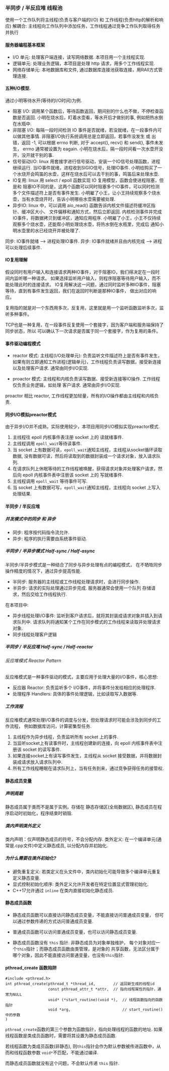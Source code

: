 ### 半同步 / 半反应堆 线程池

使用一个工作队列将主线程(负责与客户端的I/O) 和 工作线程(负责http的解析和响应)
解耦合: 主线程向工作队列中添加任务，工作线程通过竞争工作队列取得任务并执行

#### 服务器编程基本框架

* I/O 单元: 处理客户端连接，读写网络数据. 本项目用一个主线程实现.
* 逻辑单元: 处理业务逻辑，本项目是处理 http 请求，用多个工作线程实现.
* 网络存储单元: 本地数据库和文件, 通过数据库连接池获取连接，用RAII方式管理连接.

#### 五种I/O模型.

通过小明等待水开(等待的I/O时间)为例.

* 阻塞 I/O: 调用某个函数后，等待函数返回，期间别的什么也不做，不停检查函数是否返回.
  小明在烧水后，盯着水壶看，等水开后才做别的事, 例如把热水倒在水瓶中.
* 非阻塞 I/O: 每隔一段时间检测 IO 事件是否就绪，若没就绪，在一段事件内可以做其他事情.
  非阻塞I/O执行系统调用总是立即返回，若事件没发生 或 出错，返回 -1, 可以根据 errno 判断,
  对于 accept(), recv() 和 send(), 事件未发生， errno 通常被设置为 eagain.
  小明在烧水后，隔一段时间看一次水壶开没开，没开就干别的事. 
* 信号驱动I/O: linux 用套接字进行信号驱动，安装一个IO信号处理函数，进程继续运行. 
  当IO事件就绪，进程收到SIGIO信号，处理IO事件.
  小明给购买了一个水烧开会鸣笛的水壶，这样在烧水后可以去干别的事，鸣笛后来处理水壶.
* IO复用: linux 用 select / epoll 函数实现 IO 复用模型，函数会使进程阻塞，但是和
  阻塞IO不同的是，这两个函数可以同时阻塞多个IO事件，可以同时检测多个文件描述符上是否有事件发生.
  小明雇了小王，让小王持续观察多个烧水壶，当有水壶烧开时，告诉小明哪些水壶需要被处理.
* 异步IO: linux 中，可以调用 aio_read() 函数告诉内核文件描述符缓冲区指针、缓冲区大小、
  文件偏移和通知方式，然后立即返回. 内核检测事件并完成IO事件，将数据拷贝到缓冲区，通知应用程序.
  小明雇了小王，小王不仅持续观察多个烧水壶，还能帮小明处理烧水壶，将热水倒在水瓶里，完成后
  通知小明水壶里的水已经烧开并被处理了.

同步: IO事件就绪 --> 进程处理IO事件.
异步: IO事件就绪并且由内核完成 --> 进程可以处理后续事件.

#### IO复用理解

假设同时有用户输入和连接请求两种IO事件，对于阻塞IO，我们得决定在一段时间内监听哪一种请求。
如果选择监听用户输入，则程序阻塞等待用户输入，而不能处理此时的连接请求。
IO复用解决这一问题，通过同时监听多种IO事件，阻塞等待，直到有事件发生返回，我们在返回时判断是那种IO事件，
做出对应的响应。

复用指的就是对一个东西用多次，反复用，这里就是用一个监听函数监听多次，监听多种事件。

TCP也是一种复用，在一段事件反复使用一个套接字，因为客户端和服务端保持了同步状态，所以
可以确认下一次请求是否属于同一个套接字，作为复用的条件。

#### 事件驱动编程模式

* reactor 模式: 主线程(I/O处理单元): 负责监听文件描述符上是否有事件发生，
如果有则立即通知工作进程(逻辑单元)，工作线程负责读写数据，接受新连接以及处理客户请求.
通常由同步I/O实现.

* proactor 模式: 主线程和内核负责读写数据、接受新连接等IO操作. 工作线程仅负责业务逻辑，如处理
  客户请求. 通常由异步I/O实现.

proactor 相比 reactor, 工作线程更加轻量，所有的I/O操作都由主线程和内核负责.

#### 同步I/O模拟preactor模式

由于异步I/O并不成熟，实际使用较少，本项目用同步I/O模拟实现preactor模式.

1. 主线程往 epoll 内核事件表注册 socket 上的 读就绪事件.
2. 主线程调用 `epoll_wait`等待读事件.
3. 当 socket 上有数据可读，`epoll_wait`通知主线程，主线程从socket循环读取数据,
没有数据可读，然后将读取到的数据封装成一个请求对象，放入请求队列.
4. 在请求队列上休眠等待的工作线程被唤醒，获得请求对象并处理客户请求，然后向
epoll 内核事件表中注册该 socket 上的 写就绪事件.
5. 主线程调用 `epoll_wait` 等待事件可写.
6. 当 socket 上有数据可写，`epoll_wait`通知主线程，主线程向 socket 上写入处理结果.

#### 半同步 / 半反应堆

##### 并发模式中的同步 和 异步

* 同步: 程序按代码指令流允许.
* 异步: 程序的执行需要由系统事件驱动.

##### 半同步 / 半异步模式 Half-sync / Half-async 

半同步/半异步模式是一种结合了同步与异步处理有点的编程模式，
在不牺牲同步操作精度的情况下，通过异步提高性能. 

* 半同步: 服务器的主线程或工作线程处理请求时，会进行同步操作.
* 半异步: 请求的实际处理通过异步完成. 服务器通常会使用一个队列
存储请求，然后交给工作线程执行.

在本项目中:

* 异步线程处理I/O事件: 监听到客户请求后，就将其封装成请求对象并插入到请求队列中.
  请求队列将通知某个工作在同步模式的工作线程来读取并处理请求对象.
* 同步线程处理客户逻辑

##### 半同步 / 半反应堆 Half-sync / Half-reactor 

###### 反应堆模式 Reactor Pattern

反应堆模式是一种事件驱动的模式，主要应用于处理大量的I/O事件，核心思想:
* 反应器 Reactor: 负责监听多个 I/O事件，并将事件分发给相应的处理程序.
* 处理程序 Handlers: 具体的事件处理逻辑，比如读取写入数据等.
  
##### 工作流程

反应堆模式通常处理I/O事件的调度与分发，但处理请求时可能会涉及到同步的工作流程，
例如数据库访问，计算密集型任务.

1. 主线程作为异步线程，负责监听所有 socket 上的事件.
2. 当监听socket上有读事件时，主线程创建新的连接，向 epoll 内核事件表中注册该 socket 的读写事件.
3. 如果连接socket上有读写事件发生，主线程从 socket 接受数据，并将数据封装成请求放入请求队列中.
4. 所有工作线程睡眠在请求队列上，当有任务到来，通过竞争获得任务的接管权.

#### 静态成员变量

##### 声明周期

静态成员属于类而不是属于实例，存储在 静态存储区(全局数据区),
静态成员在程序启动时初始化，程序结束时销毁.

##### 类内声明类外定义

类内声明：仅声明静态成员的符号，不会分配内存.
类外定义: 在一个编译单元(通常是.cpp文件)中定义静态成员, 以分配内存并初始化.

##### 为什么需要在类外初始化?

* 避免重复定义: 若类定义在头文件中，类内初始化可能导致多个编译单元重复定义静态变量.
* 显式控制初始化顺序: 类外定义允许开发者在特定位置显式管理初始化.
* C++17允许通过 `inline` 在类内直接初始化静态成员.

#### 静态成员函数

* 静态成员函数可以直接访问静态成员变量，不能直接访问普通成员变量，
但可以通过参数传递的方式访问普通成员变量.

* 普通成员函数可以访问普通成员变量，也可以访问静态成员变量.

* 静态成员函数没有 `this` 指针. 非静态成员为对象单独维护，
每个对象对应一个`this`指针；而静态成员函数由类管理，是对象的
共享函数，无法区分属于哪个对象，因此不能直接访问普通变量，也没有`this`指针.

#### pthread_create 函数陷阱

```
#include <pthread.h>
int pthread_create(pthread_t *thread_id,        // 返回新生成的线程id
                   const pthread_attr_t *attr,  // 指向线程属性的指针，通常为NULL
                   void* (*start_routine)(void *),  // 线程函数指向的函数指针
                   void *arg,                       // start_routine()中的参数
)
```

`pthread_create`函数的第三个参数为函数指针，指向处理线程的函数的地址. 如果线程函数是类成员函数时，需要将其设置为静态成员函数.

若线程函数为类成员函数(非静态), 则`this`指针会作为默认参数被传进函数中，从而和线程函数参数
`void*`不匹配，不能通过编译.

而静态成员函数就没有这个问题，不会默认传递 `this` 指针.

